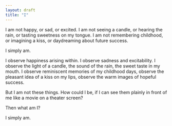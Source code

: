 ```yaml
---
layout: draft
title: "I"
---
```


I am not happy, or sad, or excited. I am not seeing a candle, or hearing the rain, or tasting sweetness on my tongue. I am not remembering childhood, or imagining a kiss, or daydreaming about future success.

I simply am.

I observe happiness arising within. I observe sadness and excitability. I observe the light of a candle, the sound of the rain, the sweet taste in my mouth. I observe reminiscent memories of my childhood days, observe the pleasant idea of a kiss on my lips, observe the warm images of hopeful success.

But I am not these things. How could I be, if I can see them plainly in front of me like a movie on a theater screen?

Then what am I?

I simply am.